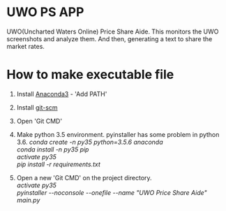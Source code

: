 # UWO PS APP
UWO(Uncharted Waters Online) Price Share Aide.
This monitors the UWO screenshots and analyze them.
And then, generating a text to share the market rates.

# How to make executable file
1. Install [Anaconda3](https://www.anaconda.com/download/) - 'Add PATH'

2. Install [git-scm](https://git-scm.com/downloads)

3. Open 'Git CMD'

4. Make python 3.5 environment. pyinstaller has some problem in python 3.6.
<i>conda create -n py35 python=3.5.6 anaconda<br>
conda install -n py35 pip<br>
activate py35<br>
pip install -r requirements.txt</i>

5. Open a new 'Git CMD' on the project directory.<br>
<i>activate py35<br>
pyinstaller --noconsole --onefile --name "UWO Price Share Aide" main.py</i><br>